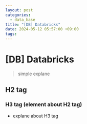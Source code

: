 ```yaml
---
layout: post
categories:
  - data_base
title: "[DB] Databricks"
date: 2024-05-12 05:57:00 +09:00
tags:
---
```

# \[DB] Databricks

>simple explane

## H2 tag

### H3 tag (element about H2 tag)
- explane about H3 tag